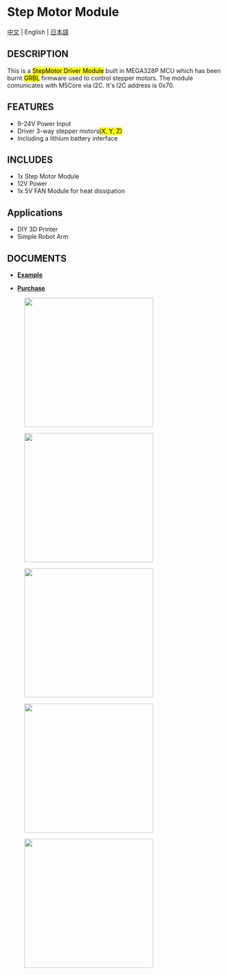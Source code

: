 # Step Motor Module

[中文](/zh_CN/product_documents/modules/module_stepmotor) | English | [日本語](ja/product_documents/modules/module_stepmotor)

## DESCRIPTION

This is a <mark>StepMotor Driver Module</mark> built in MEGA328P MCU which has been burnt <mark>GRBL</mark> firmware used to control stepper motors. The module comunicates with M5Core via I2C. It's I2C address is 0x70.

## FEATURES

-  9-24V Power Input
-  Driver 3-way stepper motors<mark>(X, Y, Z)</mark>
-  Including a lithium battery interface

## INCLUDES

-  1x Step Motor Module
-  12V Power
-  1x 5V FAN Module for heat dissipation

## Applications

-  DIY 3D Printer
-  Simple Robot Arm

## DOCUMENTS

- **[Example](https://github.com/m5stack/stepmotor_module/tree/master/Example/StepMotor_M5test)**
<!-- - **[Quick Start]()** -->
- **[Purchase](https://www.aliexpress.com/store/product/M5Stack-New-Arrival-Stepmotor-Module-for-Arduino-ESP32-GRBL-12C-Step-Motor-MEGA328P-similar-as-12V/3226069_32889109142.html?spm=2114.12010612.8148356.17.50511b9b5ViNuz)**

<figure>
    <img src="assets/img/product_pics/modules/module_stepmotor_01.png" height="300" width="300">
</figure>

<figure>
    <img src="assets/img/product_pics/modules/module_stepmotor_02.png" height="300" width="300">
</figure>

<figure>
    <img src="assets/img/product_pics/modules/module_stepmotor_03.png" height="300" width="300">
</figure>

<figure>
    <img src="assets/img/product_pics/modules/module_stepmotor_04.png" height="300" width="300">
</figure>

<figure>
    <img src="assets/img/product_pics/modules/module_stepmotor_05.png" height="300" width="300">
</figure>